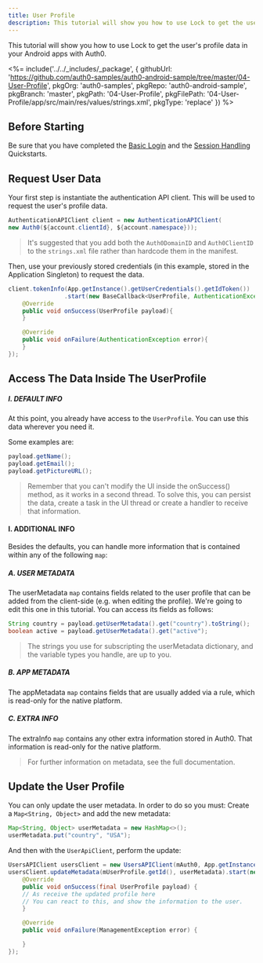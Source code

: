 ```yaml
---
title: User Profile
description: This tutorial will show you how to use Lock to get the user's profile data.
---
```


This tutorial will show you how to use Lock to get the user's profile data in your Android apps with Auth0.

 <%= include('../../_includes/_package', {
  githubUrl: 'https://github.com/auth0-samples/auth0-android-sample/tree/master/04-User-Profile',
  pkgOrg: 'auth0-samples',
  pkgRepo: 'auth0-android-sample',
  pkgBranch: 'master',
  pkgPath: '04-User-Profile',
  pkgFilePath: '04-User-Profile/app/src/main/res/values/strings.xml',
  pkgType: 'replace'
}) %>


## Before Starting

Be sure that you have completed the [Basic Login](01-login) and the [Session Handling](03-session-handling) Quickstarts.

## Request User Data

Your first step is instantiate the authentication API client. This will be used to request the user's profile data.

```java
AuthenticationAPIClient client = new AuthenticationAPIClient(
new Auth0(${account.clientId}, ${account.namespace}));
```

> It's suggested that you add both the `Auth0DomainID` and `Auth0ClientID` to the `strings.xml` file rather than hardcode them in the manifest.


Then, use your previously stored credentials (in this example, stored in the Application Singleton) to request the data.

```java        
client.tokenInfo(App.getInstance().getUserCredentials().getIdToken())
                .start(new BaseCallback<UserProfile, AuthenticationException>() {
	@Override
	public void onSuccess(UserProfile payload){
	}

	@Override
	public void onFailure(AuthenticationException error){
	}
});
```                

## Access The Data Inside The UserProfile

##### I. DEFAULT INFO

At this point, you already have access to the `UserProfile`.
You can use this data wherever you need it.

Some examples are:

```java
payload.getName();
payload.getEmail();
payload.getPictureURL();
```

> Remember that you can't modify the UI inside the onSuccess() method, as it works in a second thread. To solve this, you can persist the data, create a task in the UI thread or create a handler to receive that information.

#### I. ADDITIONAL INFO

Besides the defaults, you can handle more information that is contained within any of the following `map`:

##### A. USER METADATA

The userMetadata `map` contains fields related to the user profile that can be added from the client-side (e.g. when editing the profile). We're going to edit this one in this tutorial. You can access its fields as follows:

```java
String country = payload.getUserMetadata().get("country").toString();
boolean active = payload.getUserMetadata().get("active");
```

> The strings you use for subscripting the userMetadata dictionary, and the variable types you handle, are up to you.

##### B. APP METADATA

The appMetadata `map` contains fields that are usually added via a rule, which is read-only for the native platform.

##### C. EXTRA INFO

The extraInfo `map` contains any other extra information stored in Auth0. That information is read-only for the native platform.

> For further information on metadata, see the full documentation.

## Update the User Profile

You can only update the user metadata. In order to do so you must:
Create a `Map<String, Object>` and add the new metadata:

```java
Map<String, Object> userMetadata = new HashMap<>();
userMetadata.put("country", "USA");
```
And then with the `UserApiClient`, perform the update:

```java
UsersAPIClient usersClient = new UsersAPIClient(mAuth0, App.getInstance().getUserCredentials().getIdToken());
usersClient.updateMetadata(mUserProfile.getId(), userMetadata).start(new BaseCallback<UserProfile, ManagementException>() {
	@Override
	public void onSuccess(final UserProfile payload) {
  	// As receive the updated profile here
  	// You can react to this, and show the information to the user.
	}

	@Override
	public void onFailure(ManagementException error) {

	}
});
```
